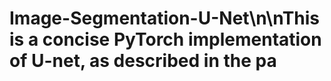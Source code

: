 # Image-Segmentation-U-Net\n\nThis is a concise PyTorch implementation of U-net, as described in the pa